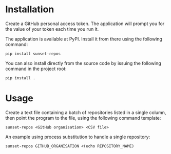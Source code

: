 Installation
============

Create a GitHub personal access token. The application will prompt you
for the value of your token each time you run it.

The application is available at PyPI. Install it from there using the
following command:

    pip install sunset-repos

You can also install directly from the source code by issuing the
following command in the project root:

    pip install .

Usage
=====

Create a text file containing a batch of repositories listed in a single
column, then point the program to the file, using the following command
template:

    sunset-repos <GitHub organisation> <CSV file>

An example using process substitution to handle a single repository:

    sunset-repos GITHUB_ORGANISATION <(echo REPOSITORY_NAME)
